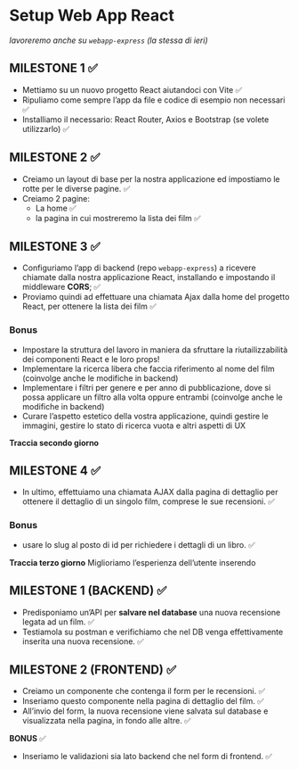 # Setup Web App React
 *lavoreremo anche su `webapp-express` (la stessa di ieri)*
 ## MILESTONE 1 ✅
 - Mettiamo su un nuovo progetto React aiutandoci con Vite ✅
 - Ripuliamo come sempre l’app da file e codice di esempio non necessari ✅
 - Installiamo il necessario: React Router, Axios e Bootstrap (se volete utilizzarlo) ✅
 
 ## MILESTONE 2 ✅
 - Creiamo un layout di base per la nostra applicazione ed impostiamo le rotte per le diverse pagine. ✅
 - Creiamo 2 pagine:
     - La home ✅
     - la pagina in cui mostreremo la lista dei film ✅
 
 ## MILESTONE 3 ✅
 - Configuriamo l’app di backend (repo `webapp-express`) a ricevere chiamate dalla nostra applicazione React, installando e impostando il middleware **CORS**; ✅
 - Proviamo quindi ad effettuare una chiamata Ajax dalla home del progetto React, per ottenere la lista dei film ✅
 
 ### Bonus
 - Impostare la struttura del lavoro in maniera da sfruttare la riutailizzabilità dei componenti React e le loro props!
 - Implementare la ricerca libera che faccia riferimento al nome del film (coinvolge anche le modifiche in backend)
 - Implementare i filtri per genere e per anno di pubblicazione, dove si possa applicare un filtro alla volta oppure entrambi (coinvolge anche le modifiche in backend)
 - Curare l’aspetto estetico della vostra applicazione, quindi gestire le immagini, gestire lo stato di ricerca vuota e altri aspetti di UX



 **Traccia secondo giorno** 
 ## MILESTONE 4 ✅
 - In ultimo, effettuiamo una chiamata AJAX dalla pagina di dettaglio per ottenere il dettaglio di un singolo film, comprese le sue recensioni. ✅
 
 ### Bonus
 - usare lo slug al posto di id per richiedere i dettagli di un libro. ✅



 **Traccia terzo giorno**
 Miglioriamo l’esperienza dell’utente inserendo
 
 ## MILESTONE 1 (BACKEND) ✅
 - Predisponiamo un’API per **salvare nel database** una nuova recensione legata ad un film. ✅
 - Testiamola su postman e verifichiamo che nel DB venga effettivamente inserita una nuova recensione. ✅
 
 ## MILESTONE 2 (FRONTEND) ✅
 - Creiamo un componente che contenga il form per le recensioni. ✅
 - Inseriamo questo componente nella pagina di dettaglio del film. ✅ 
 - All’invio del form, la nuova recensione viene salvata sul database e visualizzata nella pagina, in fondo alle altre. ✅
 
 **BONUS** ✅
 - Inseriamo le validazioni sia lato backend che nel form di frontend. ✅